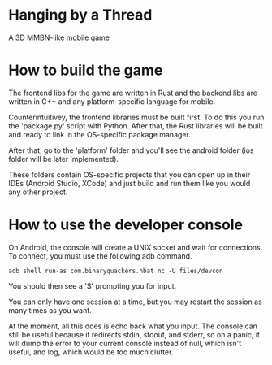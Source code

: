 # Hanging by a Thread
A 3D MMBN-like mobile game

# How to build the game
The frontend libs for the game are written in
Rust and the backend libs are written in C++
and any platform-specific language for mobile.  

Counterintuitivey, the frontend libraries must be built first.
To do this you run the 'package.py' script with Python.
After that, the Rust libraries will be built and ready
to link in the OS-specific package manager.  

After that, go to the 'platform' folder and you'll
see the android folder (ios folder will be later implemented).

These folders contain OS-specific projects that you can
open up in their IDEs (Android Studio, XCode) and just
build and run them like you would any other project.

# How to use the developer console
On Android, the console will create a UNIX socket
and wait for connections. To connect, you must use
the following adb command.
  
```
adb shell run-as com.binaryquackers.hbat nc -U files/devcon
```
  
You should then see a '$' prompting you for input.
  
You can only have one session at a time, but you may
restart the session as many times as you want.
  
At the moment, all this does is echo back what you input.
The console can still be useful because it redirects stdin,
stdout, and stderr, so on a panic, it will dump the error
to your current console instead of null, which isn't useful,
and log, which would be too much clutter. 
